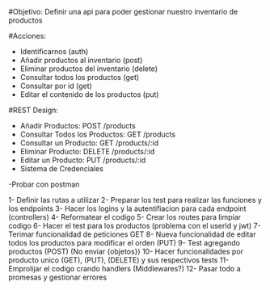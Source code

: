 #Objetivo:
Definir una api para poder gestionar nuestro inventario de productos

#Acciones:
- Identificarnos (auth)
- Añadir productos al inventario (post)
- Eliminar productos del inventario (delete)
- Consultar todos los productos (get)
- Consultar por id (get)
- Editar el contenido de los productos (put)

#REST Design:
- Añadir Productos: POST /products
- Consultar Todos los Productos: GET /products
- Consultar un Producto: GET /products/:id
- Eliminar Producto: DELETE /products/:id
- Editar un Producto: PUT /products/:id
- Sistema de Credenciales

-Probar con postman


1- Definir las rutas a utilizar
2- Preparar los test para realizar las funciones y los endpoints
3- Hacer los logins y la autentifiacion para cada endpoint (controllers)
4- Reformatear el codigo
5- Crear los routes para limpiar codigo
6- Hacer el test para los productos (problema con el userId y jwt)
7- Terimar funcionalidad de peticiones GET
8- Nueva funcionalidad de editar todos los productos para modificar el orden (PUT)
9- Test agregando productos (POST) (No enviar {objetos})
10- Hacer funcionalidades por producto unico (GET), (PUT), (DELETE) y sus respectivos tests
11- Emprolijar el codigo crando handlers (Middlewares?)
12- Pasar todo a promesas y gestionar errores
